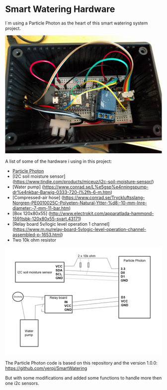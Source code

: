 # Smart Watering Hardware
I`m using a Particle Photon as the heart of this smart watering system project.

![Alt text](https://raw.githubusercontent.com/MyOrchard/SmartWatering-Hardware/master/images/the-heart.jpg "The heart of the system")

A list of some of the hardware i using in this project:

- [Particle Photon](https://www.particle.io/)
- [I2C soil moisture sensor] (https://www.tindie.com/products/miceuz/i2c-soil-moisture-sensor/)
- [Water pump] (https://www.conrad.se/L%e5gsp%e4nningspump-dr%e4nkbar-Barwig-0333-720-l%2fh-6-m.htm)
- [Compressed-air hose] (https://www.conrad.se/Tryckluftsslang-Norgren-PE0010025C-Polyeten-Natural-Ytter-%d8:-10-mm-Inre-diameter:-7-mm-11-bar.htm)
- [Box 120x80x55] (http://www.electrokit.com/apparatlada-hammond-1591tsbk-120x80x55-svart.43171)
- [Relay board 5v/logic level operation 1 channel] (https://www.m.nu/relay-board-5vlogic-level-operation-channel-assembled-p-1653.html)
- Two 10k ohm resistor

![Alt text](https://raw.githubusercontent.com/MyOrchard/SmartWatering-Hardware/master/images/hardware-connections.png "The connections between the hardware")

The Particle Photon code is based on this repository and the version 1.0.0: https://github.com/yerpj/SmartWatering

But with some modifications and added some functions to handle more then one i2c sensors.

